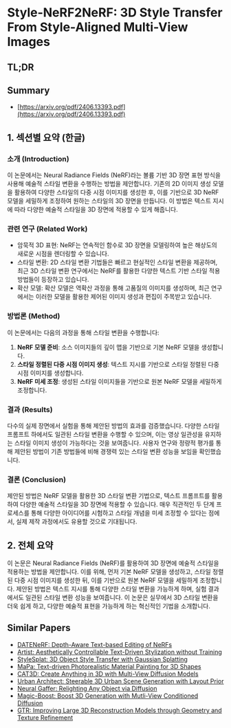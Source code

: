 # Style-NeRF2NeRF: 3D Style Transfer From Style-Aligned Multi-View Images
## TL;DR
## Summary
- [https://arxiv.org/pdf/2406.13393.pdf](https://arxiv.org/pdf/2406.13393.pdf)

## 1. 섹션별 요약 (한글)

### 소개 (Introduction)
이 논문에서는 Neural Radiance Fields (NeRF)라는 볼륨 기반 3D 장면 표현 방식을 사용해 예술적 스타일 변환을 수행하는 방법을 제안합니다. 기존의 2D 이미지 생성 모델을 활용하여 다양한 스타일의 다중 시점 이미지를 생성한 후, 이를 기반으로 3D NeRF 모델을 세밀하게 조정하여 원하는 스타일의 3D 장면을 만듭니다. 이 방법은 텍스트 지시에 따라 다양한 예술적 스타일을 3D 장면에 적용할 수 있게 해줍니다.

### 관련 연구 (Related Work)
- 암묵적 3D 표현: NeRF는 연속적인 함수로 3D 장면을 모델링하여 높은 해상도의 새로운 시점을 렌더링할 수 있습니다.
- 스타일 변환: 2D 스타일 변환 기법들은 빠르고 현실적인 스타일 변환을 제공하며, 최근 3D 스타일 변환 연구에서는 NeRF를 활용한 다양한 텍스트 기반 스타일 적용 방법들이 등장하고 있습니다.
- 확산 모델: 확산 모델은 역확산 과정을 통해 고품질의 이미지를 생성하며, 최근 연구에서는 이러한 모델을 활용한 제어된 이미지 생성과 편집이 주목받고 있습니다.

### 방법론 (Method)
이 논문에서는 다음의 과정을 통해 스타일 변환을 수행합니다:
1. **NeRF 모델 준비**: 소스 이미지들의 깊이 맵을 기반으로 기본 NeRF 모델을 생성합니다.
2. **스타일 정렬된 다중 시점 이미지 생성**: 텍스트 지시를 기반으로 스타일 정렬된 다중 시점 이미지를 생성합니다.
3. **NeRF 미세 조정**: 생성된 스타일 이미지들을 기반으로 원본 NeRF 모델을 세밀하게 조정합니다.

### 결과 (Results)
다수의 실제 장면에서 실험을 통해 제안된 방법의 효과를 검증했습니다. 다양한 스타일 프롬프트 하에서도 일관된 스타일 변환을 수행할 수 있으며, 이는 영상 일관성을 유지하는 스타일 이미지 생성이 가능하다는 것을 보여줍니다. 사용자 연구와 정량적 평가를 통해 제안된 방법이 기존 방법들에 비해 경쟁력 있는 스타일 변환 성능을 보임을 확인했습니다.

### 결론 (Conclusion)
제안된 방법은 NeRF 모델을 활용한 3D 스타일 변환 기법으로, 텍스트 프롬프트를 활용하여 다양한 예술적 스타일을 3D 장면에 적용할 수 있습니다. 매우 직관적인 두 단계 프로세스를 통해 다양한 아이디어를 시험하고 스타일 개념을 미세 조정할 수 있다는 점에서, 실제 제작 과정에서도 유용할 것으로 기대됩니다.

## 2. 전체 요약

이 논문은 Neural Radiance Fields (NeRF)를 활용하여 3D 장면에 예술적 스타일을 적용하는 방법을 제안합니다. 이를 위해, 먼저 기본 NeRF 모델을 생성하고, 스타일 정렬된 다중 시점 이미지를 생성한 뒤, 이를 기반으로 원본 NeRF 모델을 세밀하게 조정합니다. 제안된 방법은 텍스트 지시를 통해 다양한 스타일 변환을 가능하게 하며, 실험 결과에서도 일관된 스타일 변환 성능을 보여줍니다. 이 논문은 실무에서 3D 스타일 변환을 더욱 쉽게 하고, 다양한 예술적 표현을 가능하게 하는 혁신적인 기법을 소개합니다.

## Similar Papers
- [DATENeRF: Depth-Aware Text-based Editing of NeRFs](2404.04526.md)
- [Artist: Aesthetically Controllable Text-Driven Stylization without Training](2407.15842.md)
- [StyleSplat: 3D Object Style Transfer with Gaussian Splatting](2407.09473.md)
- [MaPa: Text-driven Photorealistic Material Painting for 3D Shapes](2404.17569.md)
- [CAT3D: Create Anything in 3D with Multi-View Diffusion Models](2405.10314.md)
- [Urban Architect: Steerable 3D Urban Scene Generation with Layout Prior](2404.06780.md)
- [Neural Gaffer: Relighting Any Object via Diffusion](2406.07520.md)
- [Magic-Boost: Boost 3D Generation with Mutli-View Conditioned Diffusion](2404.06429.md)
- [GTR: Improving Large 3D Reconstruction Models through Geometry and Texture Refinement](2406.05649.md)
